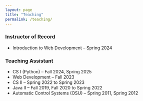 ```yaml
---
layout: page
title: "Teaching"
permalink: /teaching/
---
```


### Instructor of Record
- Introduction to Web Development – Spring 2024

### Teaching Assistant
- CS I (Python) – Fall 2024, Spring 2025  
- Web Development – Fall 2023  
- CS II – Spring 2022 to Spring 2023  
- Java II – Fall 2019, Fall 2020 to Spring 2022  
- Automatic Control Systems (OSU) – Spring 2011, Spring 2012
